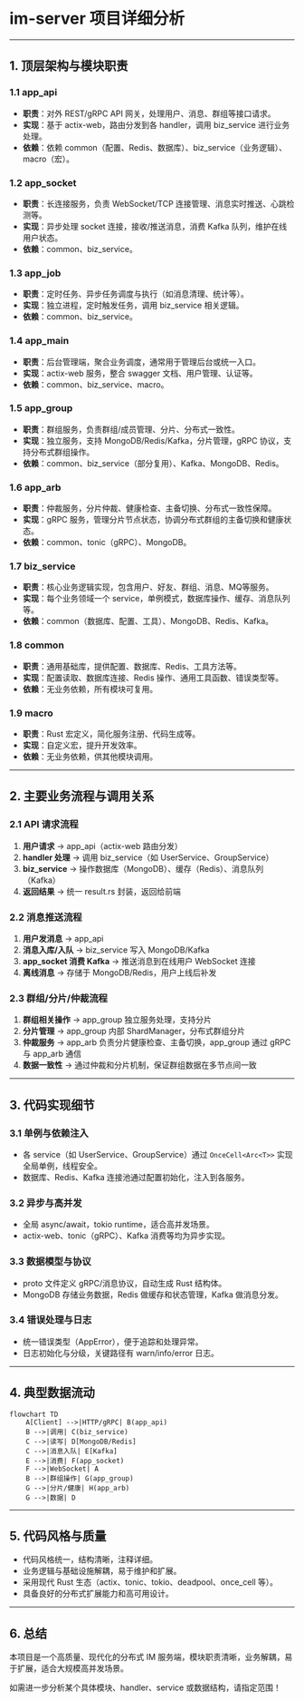 # im-server 项目详细分析

---

## 1. 顶层架构与模块职责

### 1.1 app_api
- **职责**：对外 REST/gRPC API 网关，处理用户、消息、群组等接口请求。
- **实现**：基于 actix-web，路由分发到各 handler，调用 biz_service 进行业务处理。
- **依赖**：依赖 common（配置、Redis、数据库）、biz_service（业务逻辑）、macro（宏）。

### 1.2 app_socket
- **职责**：长连接服务，负责 WebSocket/TCP 连接管理、消息实时推送、心跳检测等。
- **实现**：异步处理 socket 连接，接收/推送消息，消费 Kafka 队列，维护在线用户状态。
- **依赖**：common、biz_service。

### 1.3 app_job
- **职责**：定时任务、异步任务调度与执行（如消息清理、统计等）。
- **实现**：独立进程，定时触发任务，调用 biz_service 相关逻辑。
- **依赖**：common、biz_service。

### 1.4 app_main
- **职责**：后台管理端，聚合业务调度，通常用于管理后台或统一入口。
- **实现**：actix-web 服务，整合 swagger 文档、用户管理、认证等。
- **依赖**：common、biz_service、macro。

### 1.5 app_group
- **职责**：群组服务，负责群组/成员管理、分片、分布式一致性。
- **实现**：独立服务，支持 MongoDB/Redis/Kafka，分片管理，gRPC 协议，支持分布式群组操作。
- **依赖**：common、biz_service（部分复用）、Kafka、MongoDB、Redis。

### 1.6 app_arb
- **职责**：仲裁服务，分片仲裁、健康检查、主备切换、分布式一致性保障。
- **实现**：gRPC 服务，管理分片节点状态，协调分布式群组的主备切换和健康状态。
- **依赖**：common、tonic（gRPC）、MongoDB。

### 1.7 biz_service
- **职责**：核心业务逻辑实现，包含用户、好友、群组、消息、MQ等服务。
- **实现**：每个业务领域一个 service，单例模式，数据库操作、缓存、消息队列等。
- **依赖**：common（数据库、配置、工具）、MongoDB、Redis、Kafka。

### 1.8 common
- **职责**：通用基础库，提供配置、数据库、Redis、工具方法等。
- **实现**：配置读取、数据库连接、Redis 操作、通用工具函数、错误类型等。
- **依赖**：无业务依赖，所有模块可复用。

### 1.9 macro
- **职责**：Rust 宏定义，简化服务注册、代码生成等。
- **实现**：自定义宏，提升开发效率。
- **依赖**：无业务依赖，供其他模块调用。

---

## 2. 主要业务流程与调用关系

### 2.1 API 请求流程
1. **用户请求** → app_api（actix-web 路由分发）
2. **handler 处理** → 调用 biz_service（如 UserService、GroupService）
3. **biz_service** → 操作数据库（MongoDB）、缓存（Redis）、消息队列（Kafka）
4. **返回结果** → 统一 result.rs 封装，返回给前端

### 2.2 消息推送流程
1. **用户发消息** → app_api
2. **消息入库/入队** → biz_service 写入 MongoDB/Kafka
3. **app_socket 消费 Kafka** → 推送消息到在线用户 WebSocket 连接
4. **离线消息** → 存储于 MongoDB/Redis，用户上线后补发

### 2.3 群组/分片/仲裁流程
1. **群组相关操作** → app_group 独立服务处理，支持分片
2. **分片管理** → app_group 内部 ShardManager，分布式群组分片
3. **仲裁服务** → app_arb 负责分片健康检查、主备切换，app_group 通过 gRPC 与 app_arb 通信
4. **数据一致性** → 通过仲裁和分片机制，保证群组数据在多节点间一致

---

## 3. 代码实现细节

### 3.1 单例与依赖注入
- 各 service（如 UserService、GroupService）通过 `OnceCell<Arc<T>>` 实现全局单例，线程安全。
- 数据库、Redis、Kafka 连接池通过配置初始化，注入到各服务。

### 3.2 异步与高并发
- 全局 async/await，tokio runtime，适合高并发场景。
- actix-web、tonic（gRPC）、Kafka 消费等均为异步实现。

### 3.3 数据模型与协议
- proto 文件定义 gRPC/消息协议，自动生成 Rust 结构体。
- MongoDB 存储业务数据，Redis 做缓存和状态管理，Kafka 做消息分发。

### 3.4 错误处理与日志
- 统一错误类型（AppError），便于追踪和处理异常。
- 日志初始化与分级，关键路径有 warn/info/error 日志。

---

## 4. 典型数据流动

```mermaid
flowchart TD
    A[Client] -->|HTTP/gRPC| B(app_api)
    B -->|调用| C(biz_service)
    C -->|读写| D[MongoDB/Redis]
    C -->|消息入队| E[Kafka]
    E -->|消费| F(app_socket)
    F -->|WebSocket| A
    B -->|群组操作| G(app_group)
    G -->|分片/健康| H(app_arb)
    G -->|数据| D
```

---

## 5. 代码风格与质量

- 代码风格统一，结构清晰，注释详细。
- 业务逻辑与基础设施解耦，易于维护和扩展。
- 采用现代 Rust 生态（actix、tonic、tokio、deadpool、once_cell 等）。
- 具备良好的分布式扩展能力和高可用设计。

---

## 6. 总结

本项目是一个高质量、现代化的分布式 IM 服务端，模块职责清晰，业务解耦，易于扩展，适合大规模高并发场景。

如需进一步分析某个具体模块、handler、service 或数据结构，请指定范围！
